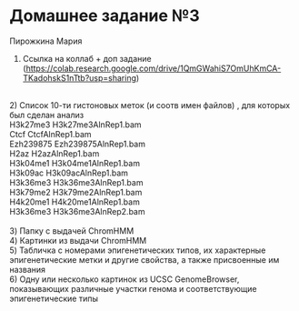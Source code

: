 # Домашнее задание №3
Пирожкина Мария

1) Ссылка на коллаб + доп задание (https://colab.research.google.com/drive/1QmGWahiS7OmUhKmCA-TKadohskS1nTtb?usp=sharing)
<br>
2) Список 10-ти гистоновых меток (и соотв имен файлов) , для которых был сделан анализ <br>
H3k27me3	H3k27me3AlnRep1.bam	<br>
Ctcf	CtcfAlnRep1.bam	<br>
Ezh239875	Ezh239875AlnRep1.bam	<br>
H2az	H2azAlnRep1.bam	<br>
H3k04me1	H3k04me1AlnRep1.bam	<br>
H3k09ac	H3k09acAlnRep1.bam	<br>
H3k36me3	H3k36me3AlnRep1.bam	<br>
H3k79me2	H3k79me2AlnRep1.bam <br>
H4k20me1	H4k20me1AlnRep1.bam <br>
H3k36me3	H3k36me3AlnRep2.bam <br>
<br>
3) Папку с выдачей ChromHMM <br>
4) Картинки из выдачи ChromHMM <br>
5) Табличка с номерами эпигенетических типов, их характерные эпигенетические метки и другие свойства, а также присвоенные им названия <br>
6) Одну или несколько картинок из UCSC GenomeBrowser, показывающих различные участки генома и соответствующие эпигенетические типы <br>
<br>
